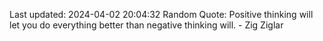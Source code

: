 Last updated: 2024-04-02 20:04:32
Random Quote: Positive thinking will let you do everything better than negative thinking will. - Zig Ziglar